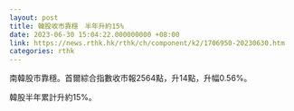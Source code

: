 ```yaml
---
layout: post
title: 韓股收市靠穩　半年升約15%
date: 2023-06-30 15:04:22.000000000 +08:00
link: https://news.rthk.hk/rthk/ch/component/k2/1706950-20230630.htm
categories: rthk
---
```


南韓股市靠穩。首爾綜合指數收市報2564點，升14點，升幅0.56%。

韓股半年累計升約15%。

